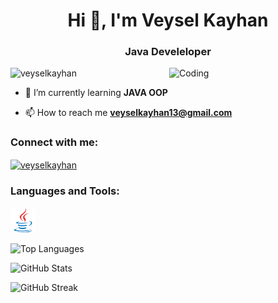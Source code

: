 
<h1 align="center">Hi 👋, I'm Veysel Kayhan</h1>
<h3 align="center">Java Develeloper</h3>

<img align="right" alt="Coding" width="250" src="https://media.tenor.com/4uHiI_EyE94AAAAd/dance-hacker-dance.gif">
<p align="left"> <img src="https://komarev.com/ghpvc/?username=veyselkayhan&label=Profile%20views&color=0e75b6&style=flat" alt="veyselkayhan" /> </p>

- 🌱 I’m currently learning **JAVA OOP**

- 📫 How to reach me **veyselkayhan13@gmail.com**

<h3 align="left">Connect with me:</h3>
<p align="left">
<a href="https://linkedin.com/in/veysel-kayhan-5417a5bb/?originalSubdomain=tr" target="blank"><img align="center" src="https://raw.githubusercontent.com/rahuldkjain/github-profile-readme-generator/master/src/images/icons/Social/linked-in-alt.svg" alt="veyselkayhan" height="30" width="40" /></a>
</p>

<h3>Languages and Tools:</h3>
  <p>
    <a href="https://www.java.com" target="_blank" rel="noreferrer">
      <img src="https://raw.githubusercontent.com/devicons/devicon/master/icons/java/java-original.svg" alt="Java" width="40" height="40" />
    </a>
  </p>
  
  <div class="stats">
    <p> 
    </p>
    <p>
      <img src="https://github-readme-stats.vercel.app/api/top-langs?username=veyselkayhan&show_icons=true&locale=en&layout=compact" alt="Top Languages" />
    </p>
    <p>
      <img src="https://github-readme-stats.vercel.app/api?username=veyselkayhan&show_icons=true&locale=en" alt="GitHub Stats" />
    </p>
    <p>
      <img src="https://github-readme-streak-stats.herokuapp.com/?user=veyselkayhan&" alt="GitHub Streak" />
    </p>
  </div>
</body>
</html>
